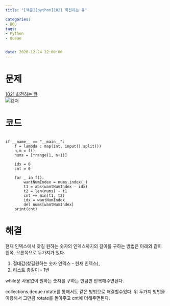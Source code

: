 ```yaml
---
title: "[백준][python]1021 회전하는 큐"

categories: 
- BOJ
tags: 
- Python
- Queue


date: 2020-12-24 22:00:00
---
```


# 문제
[1021 회전하는 큐](https://www.acmicpc.net/problem/1021)  
![캡처](https://user-images.githubusercontent.com/20227720/103092453-a0843b00-463a-11eb-978d-9c35a8d122ca.PNG)  

# 코드

```python3

if __name__ == "__main__":
    f = lambda : map(int, input().split())
    n,m = f()
    nums = [*range(1, n+1)]

    idx = 0
    cnt = 0

    for _ in f():
        wantNumIndex = nums.index(_)
        t1 = abs(wantNumIndex - idx)
        t2 = len(nums) - t1
        cnt += min(t1, t2)
        idx = wantNumIndex
        del nums[wantNumIndex]
    print(cnt)

```

# 해결

현재 인덱스에서 찾길 원하는 숫자의 인덱스까지의 길이를 구하는 방법은 아래와 같이 왼쪽, 오른쪽으로 두가지가 있다.

1. 절대값(찾길원하는 숫자 인덱스 - 현재 인덱스), 
2. 리스트 총길이 - 1번 

while문 사용없이 원하는 숫자를 구하는 만큼만 반복해주면된다.

collections.deque.rotate를 통해서도 같은 방법으로 해결할수있다.
위 두가지 방법을 이용해서 그만큼 rotate를 돌아주고 cnt에 더해주면된다.